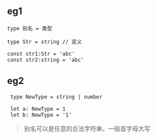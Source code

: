 
## eg1

```
type 别名 = 类型

type Str = string // 定义

const str1:Str = 'abc'
const str2:string = 'abc'
```

## eg2
```
 type NewType = string | number

 let a: NewType = 1
 let b: NewType = '1'
```

> 别名可以是任意的合法字符串，一般首字母大写